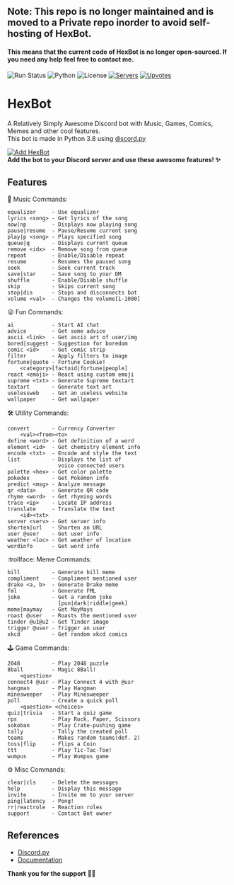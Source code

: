 ## Note: This repo is no longer maintained and is moved to a Private repo inorder to avoid self-hosting of HexBot. 
#### This means that the current code of HexBot is no longer open-sourced. If you need any help feel free to contact me.

![Run Status](https://img.shields.io/github/workflow/status/1Prototype1/HexBot/Run?label=Run&logo=python)
![Python](https://img.shields.io/badge/python-v3.8.5-blue?logo=python&logoColor=ffe873)
![License](https://img.shields.io/github/license/1Prototype1/HexBot) 
[![Servers](https://img.shields.io/badge/servers-76-FF355E?style=social&logo=discord)](https://discord.com/oauth2/authorize?client_id=747461870629290035&scope=bot&permissions=268492800)
[![Upvotes](https://top.gg/api/widget/upvotes/747461870629290035.svg?rightcolor=0ff&righttextcolor=000)](https://top.gg/bot/747461870629290035)

# HexBot
A Relatively Simply Awesome Discord bot with Music, Games, Comics, Memes and other cool features. <br>
This bot is made in Python 3.8 using [discord.py](https://github.com/Rapptz/discord.py)

[![Add HexBot](https://img.shields.io/badge/-Add%20Bot-141B2E?style=for-the-badge&logo=discord)](https://discord.com/oauth2/authorize?client_id=747461870629290035&scope=bot&permissions=268492800) <br>
**Add the bot to your Discord server and use these awesome features! :sparkles:**

Features
---
:musical_note: Music Commands:
```
equalizer     - Use equalizer
lyrics <song> - Get lyrics of the song
now|np        - Displays now playing song
pause|resume  - Pause/Resume current song
play|p <song> - Plays specified song
queue|q       - Displays current queue
remove <idx>  - Remove song from queue
repeat        - Enable/Disable repeat
resume        - Resumes the paused song
seek          - Seek current track
save|star     - Save song to your DM
shuffle       - Enable/Disable shuffle
skip          - Skips current song
stop|dis      - Stops and disconnects bot
volume <val>  - Changes the volume[1-1000]
```
:stuck_out_tongue_winking_eye: Fun Commands:
```
ai            - Start AI chat
advice        - Get some advice
ascii <link>  - Get ascii art of user/img
bored|suggest - Suggestion for boredom
comic <id>    - Get comic strip
filter        - Apply filters to image
fortune|quote - Fortune Cookie!
    <category>[factoid|fortune|people]
react <emoji> - React using custom emoji
supreme <txt> - Generate Supreme textart
textart       - Generate text art
uselessweb    - Get an useless website
wallpaper     - Get wallpaper
```
:hammer_and_wrench: Utility Commands:
```
convert       - Currency Converter
    <val><from><to>
define <word> - Get definition of a word
element <id>  - Get chemistry element info
encode <txt>  - Encode and style the text
list          - Displays the list of
                voice connected users
palette <hex> - Get color palette
pokedex       - Get Pokémon info
predict <msg> - Analyze message
qr <data>     - Generate QR code
rhyme <word>  - Get rhyming words
trace <ip>    - Locate IP address
translate     - Translate the text
    <id><txt>
server <serv> - Get server info
shorten|url   - Shorten an URL
user @user    - Get user info
weather <loc> - Get weather of location
wordinfo      - Get word info
```
:trollface: Meme Commands:
```
bill          - Generate bill meme
compliment    - Compliment mentioned user
drake <a, b>  - Generate Drake meme
fml           - Generate FML
joke          - Get a random joke
                [pun|dark|riddle|geek]
meme|maymay   - Get MayMays
roast @user   - Roasts the mentioned user
tinder @u1@u2 - Get Tinder image
trigger @user - Trigger an user
xkcd          - Get random xkcd comics
```
:joystick: Game Commands:
```
2048          - Play 2048 puzzle
8ball         - Magic 8Ball!
    <question>
connect4 @usr - Play Connect 4 with @usr
hangman       - Play Hangman
minesweeper   - Play Minesweeper
poll          - Create a quick poll
    <question> <choices>
quiz|trivia   - Start a quiz game
rps           - Play Rock, Paper, Scissors
sokoban       - Play Crate-pushing game
tally         - Tally the created poll
teams         - Makes random teams(def. 2)
toss|flip     - Flips a Coin
ttt           - Play Tic-Tac-Toe!
wumpus        - Play Wumpus game
```
:gear: Misc Commands:
```
clear|cls     - Delete the messages
help          - Display this message
invite        - Invite me to your server
ping|latency  - Pong!
rr|reactrole  - Reaction roles
support       - Contact Bot owner
```

References
---
- [Discord.py](https://github.com/Rapptz/discord.py)
- [Documentation](https://discordpy.readthedocs.io/en/latest/index.html)

**Thank you for the support**  💝😊
